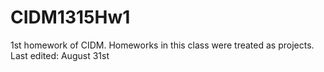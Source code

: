 # CIDM1315Hw1
1st homework of CIDM.
Homeworks in this class were treated as projects.
Last edited: August 31st
